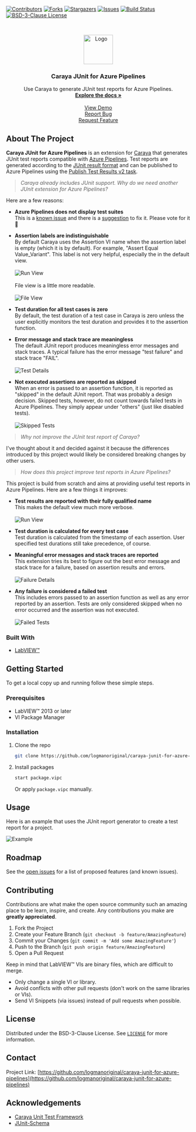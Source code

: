 <!-- Based on https://github.com/othneildrew/Best-README-Template -->
<!-- PROJECT SHIELDS -->
<!--
*** I'm using markdown "reference style" links for readability.
*** Reference links are enclosed in brackets [ ] instead of parentheses ( ).
*** See the bottom of this document for the declaration of the reference variables
*** for contributors-url, forks-url, etc. This is an optional, concise syntax you may use.
*** https://www.markdownguide.org/basic-syntax/#reference-style-links
-->
[![Contributors][contributors-shield]][contributors-url]
[![Forks][forks-shield]][forks-url]
[![Stargazers][stars-shield]][stars-url]
[![Issues][issues-shield]][issues-url]
[![Build Status][azure-build-status-shield]][azure-build-status-url]
[![BSD-3-Clause License][license-shield]][license-url]

<!-- PROJECT LOGO -->
<br>
<p align="center">
  <a href="https://github.com/logmanoriginal/caraya-junit-for-azure-pipelines">
    <img src="images/logo.png" alt="Logo" width="80" height="80">
  </a>

  <h3 align="center">Caraya JUnit for Azure Pipelines</h3>

  <p align="center">
    Use Caraya to generate JUnit test reports for Azure Pipelines.
    <br>
    <a href="https://github.com/logmanoriginal/caraya-junit-for-azure-pipelines"><strong>Explore the docs »</strong></a>
    <br>
    <br>
    <a href="https://github.com/logmanoriginal/caraya-junit-for-azure-pipelines">View Demo</a>
    <br>
    <a href="https://github.com/logmanoriginal/caraya-junit-for-azure-pipelines/issues">Report Bug</a>
    <br>
    <a href="https://github.com/logmanoriginal/caraya-junit-for-azure-pipelines/issues">Request Feature</a>
  </p>
</p>

## About The Project

**Caraya JUnit for Azure Pipelines** is an extension for [Caraya](https://github.com/JKISoftware/Caraya) that generates JUnit test reports compatible with [Azure Pipelines](https://learn.microsoft.com/en-us/azure/devops/pipelines/get-started/what-is-azure-pipelines). Test reports are generated according to the [JUnit result format](https://github.com/windyroad/JUnit-Schema) and can be published to Azure Pipelines using the [Publish Test Results v2 task](https://learn.microsoft.com/en-us/azure/devops/pipelines/tasks/reference/publish-test-results-v2).

>_Caraya already includes JUnit support. Why do we need another JUnit extension for Azure Pipelines?_

Here are a few reasons:

- **Azure Pipelines does not display test suites** \
  This is a [known issue](https://github.com/Microsoft/azure-pipelines-tasks/issues/7659) and there is a [suggestion](https://developercommunity.visualstudio.com/t/Support-Test-Suites-of-JUNIT-test-result/10418614) to fix it. Please vote for it :sparkling_heart:

- **Assertion labels are indistinguishable** \
  By default Caraya uses the Assertion VI name when the assertion label is empty (which it is by default). For example, "Assert Equal Value_Variant". This label is not very helpful, especially the in the default view. \
  \
  ![Run View](images/azure-default-run-view.png)\
  \
  File view is a little more readable. \
  \
  ![File View](images/azure-default-file-view.png)

- **Test duration for all test cases is zero** \
  By default, the test duration of a test case in Caraya is zero unless the user explicitly monitors the test duration and provides it to the assertion function.

- **Error message and stack trace are meaningless** \
  The default JUnit report produces meaningless error messages and stack traces. A typical failure has the error message "test failure" and stack trace "FAIL". \
  \
  ![Test Details](images/azure-default-details.png)

- **Not executed assertions are reported as skipped** \
  When an error is passed to an assertion function, it is reported as "skipped" in the default JUnit report. That was probably a design decision. Skipped tests, however, do not count towards failed tests in Azure Pipelines. They simply appear under "others" (just like disabled tests). \
  \
  ![Skipped Tests](images/azure-default-skipped.png)

>_Why not improve the JUnit test report of Caraya?_

I've thought about it and decided against it because the differences introduced by this project would likely be considered breaking changes by other users.

>_How does this project improve test reports in Azure Pipelines?_

This project is build from scratch and aims at providing useful test reports in Azure Pipelines. Here are a few things it improves:

- **Test results are reported with their fully qualified name** \
  This makes the default view much more verbose. \
  \
  ![Run View](images/azure-project-run-view.png)

- **Test duration is calculated for every test case** \
  Test duration is calculated from the timestamp of each assertion. User specified test durations still take precedence, of course.

- **Meaningful error messages and stack traces are reported** \
  This extension tries its best to figure out the best error message and stack trace for a failure, based on assertion results and errors. \
  \
  ![Failure Details](images/azure-project-details.png)

- **Any failure is considered a failed test** \
  This includes errors passed to an assertion function as well as any error reported by an assertion. Tests are only considered skipped when no error occurred and the assertion was not executed. \
  \
  ![Failed Tests](images/azure-project-failure.png)

### Built With

* [LabVIEW&trade;](https://www.ni.com/labview)

## Getting Started

To get a local copy up and running follow these simple steps.

### Prerequisites

* LabVIEW&trade; 2013 or later
* VI Package Manager

### Installation

1. Clone the repo
   ```sh
   git clone https://github.com/logmanoriginal/caraya-junit-for-azure-pipelines.git
   ```
2. Install packages
   ```sh
   start package.vipc
   ```
   Or apply `package.vipc` manually.

## Usage

Here is an example that uses the JUnit report generator to create a test report for a project.

![Example](images/example.png)

## Roadmap

See the [open issues](https://github.com/logmanoriginal/labview-composition/issues) for a list of proposed features (and known issues).

## Contributing

Contributions are what make the open source community such an amazing place to be learn, inspire, and create. Any contributions you make are **greatly appreciated**.

1. Fork the Project
2. Create your Feature Branch (`git checkout -b feature/AmazingFeature`)
3. Commit your Changes (`git commit -m 'Add some AmazingFeature'`)
4. Push to the Branch (`git push origin feature/AmazingFeature`)
5. Open a Pull Request

Keep in mind that LabVIEW&trade; VIs are binary files, which are difficult to merge.
- Only change a single VI or library.
- Avoid conflicts with other pull requests (don't work on the same libraries or VIs).
- Send VI Snippets (via issues) instead of pull requests when possible.

## License

Distributed under the BSD-3-Clause License. See [`LICENSE`](LICENSE.txt) for more information.

## Contact

Project Link: [https://github.com/logmanoriginal/caraya-junit-for-azure-pipelines](https://github.com/logmanoriginal/caraya-junit-for-azure-pipelines)

## Acknowledgements

* [Caraya Unit Test Framework](https://github.com/JKISoftware/Caraya)
* [JUnit-Schema](https://github.com/windyroad/JUnit-Schema)

<!-- MARKDOWN LINKS & IMAGES -->
<!-- https://www.markdownguide.org/basic-syntax/#reference-style-links -->
[contributors-shield]: https://img.shields.io/github/contributors/logmanoriginal/caraya-junit-for-azure-pipelines.svg?style=for-the-badge
[contributors-url]: https://github.com/logmanoriginal/caraya-junit-for-azure-pipelines/graphs/contributors
[forks-shield]: https://img.shields.io/github/forks/logmanoriginal/caraya-junit-for-azure-pipelines.svg?style=for-the-badge
[forks-url]: https://github.com/logmanoriginal/caraya-junit-for-azure-pipelines/network/members
[stars-shield]: https://img.shields.io/github/stars/logmanoriginal/caraya-junit-for-azure-pipelines.svg?style=for-the-badge
[stars-url]: https://github.com/logmanoriginal/caraya-junit-for-azure-pipelines/stargazers
[issues-shield]: https://img.shields.io/github/issues/logmanoriginal/caraya-junit-for-azure-pipelines.svg?style=for-the-badge
[issues-url]: https://github.com/logmanoriginal/caraya-junit-for-azure-pipelines/issues
[license-shield]: https://img.shields.io/github/license/logmanoriginal/caraya-junit-for-azure-pipelines.svg?style=for-the-badge
[license-url]: https://github.com/logmanoriginal/caraya-junit-for-azure-pipelines/blob/master/LICENSE.txt
[azure-build-status-url]: https://dev.azure.com/neuperger/Public/_build/latest?definitionId=16&branchName=main
[azure-build-status-shield]: https://img.shields.io/azure-devops/build/neuperger/public/16/main?style=for-the-badge&logo=azure-pipelines&label=Azure%20Pipelines

